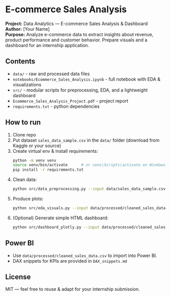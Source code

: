 # E-commerce Sales Analysis

**Project:** Data Analytics — E-commerce Sales Analysis & Dashboard  
**Author:** [Your Name]  
**Purpose:** Analyze e-commerce data to extract insights about revenue, product performance and customer behavior. Prepare visuals and a dashboard for an internship application.

## Contents
- `data/` - raw and processed data files
- `notebooks/Ecommerce_Sales_Analysis.ipynb` - full notebook with EDA & visualizations
- `src/` - modular scripts for preprocessing, EDA, and a lightweight dashboard
- `Ecommerce_Sales_Analysis_Project.pdf` - project report
- `requirements.txt` - python dependencies

## How to run
1. Clone repo
2. Put dataset `sales_data_sample.csv` in the `data/` folder (download from Kaggle or your source)
3. Create virtual env & install requirements:
   ```bash
   python -m venv venv
   source venv/bin/activate      # or venv\Scripts\activate on Windows
   pip install -r requirements.txt
   ```
4. Clean data:
   ```bash
   python src/data_preprocessing.py --input data/sales_data_sample.csv --output data/processed/cleaned_sales_data.csv
   ```
5. Produce plots:
   ```bash
   python src/eda_visuals.py --input data/processed/cleaned_sales_data.csv
   ```
6. (Optional) Generate simple HTML dashboard:
   ```bash
   python src/dashboard_plotly.py --input data/processed/cleaned_sales_data.csv --out dashboard.html
   ```

## Power BI
- Use `data/processed/cleaned_sales_data.csv` to import into Power BI.
- DAX snippets for KPIs are provided in `DAX_snippets.md`

## License
MIT — feel free to reuse & adapt for your internship submission.

